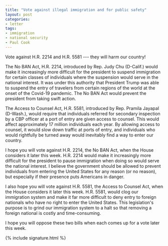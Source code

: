 ```yaml
---
title: "Vote against illegal immigration and for public safety"
layout: post
categories:
- letter
tags:
- immigration
- national security
- Paul Cook
---
```


Vote against H.R. 2214 and H.R. 5581 --- they will harm our country!

The No BAN Act, H.R. 2214, introduced by Rep. Judy Chu (D-Calif.) would make it increasingly more difficult for the president to suspend immigration for certain classes of individuals where the suspension would serve in the national interest. It was under this authority that President Trump was able to suspend the entry of travelers from certain regions of the world at the onset of the Covid-19 pandemic. The No BAN Act would prevent the president from taking swift action.

The Access to Counsel Act, H.R. 5581, introduced by Rep. Pramila Jayapal (D-Wash.), would require that individuals referred for secondary inspection by a CBP officer at a port of entry are given access to counsel. This would affect approximately 17 million individuals each year. By allowing access to counsel, it would slow down traffic at ports of entry, and individuals who would rightfully be turned away would inevitably find a way to enter our country.

I hope you will vote against H.R. 2214, the No BAN Act, when the House considers it later this week. H.R. 2214 would make it increasingly more difficult for the president to pause immigration when doing so would serve the national interest. I believe the government should be allowed to prevent individuals from entering the United States for any reason (or no reason), but especially if their presence puts Americans in danger.

I also hope you will vote against H.R. 5581, the Access to Counsel Act, when the House considers it later this week. H.R. 5581, would clog our immigration system and make it far more difficult to deny entry to foreign nationals who have no right to enter the United States. This legislation's purpose is to grind our immigration system to a halt so that removing a foreign national is costly and time-consuming.

I hope you will oppose these two bills when each comes up for a vote later this week.

{% include signature.html %}
